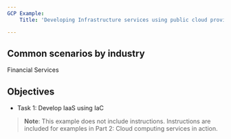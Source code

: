 ```yaml
---
GCP Example:
    Title: 'Developing Infrastructure services using public cloud providers (IaaS)'

---
```


## Common scenarios by industry

Financial Services

## Objectives

+ Task 1: Develop IaaS using IaC


>**Note**: This example does not include instructions. Instructions are included for examples in Part 2: Cloud computing services in action.
